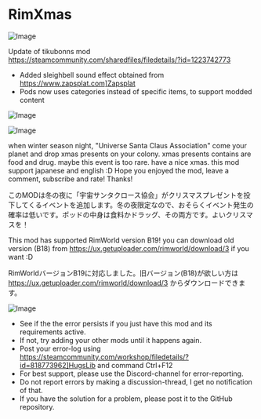 # RimXmas

![Image](https://i.imgur.com/WAEzk68.png)

Update of tikubonns mod
https://steamcommunity.com/sharedfiles/filedetails/?id=1223742773

- Added sleighbell sound effect obtained from https://www.zapsplat.com]Zapsplat
- Pods now uses categories instead of specific items, to support modded content

![Image](https://i.imgur.com/7Gzt3Rg.png)

	
![Image](https://i.imgur.com/NOW7jU1.png)

when winter season night, &quot;Universe Santa Claus Association&quot; come your planet and drop xmas presents on your colony. xmas presents contains are food and drug. maybe this event is too rare. have a nice xmas. this mod support japanese and english :D Hope you enjoyed the mod, leave a comment, subscribe and rate! Thanks!

このMODは冬の夜に「宇宙サンタクロース協会」がクリスマスプレゼントを投下してくるイベントを追加します。冬の夜限定なので、おそらくイベント発生の確率は低いです。ポッドの中身は食料かドラッグ、その両方です。よいクリスマスを！

This mod has supported RimWorld version B19! you can download old version (B18) from https://ux.getuploader.com/rimworld/download/3 if you want :D

RimWorldバージョンB19に対応しました。旧バージョン(B18)が欲しい方は https://ux.getuploader.com/rimworld/download/3 からダウンロードできます。

![Image](https://i.imgur.com/Rs6T6cr.png)



-  See if the the error persists if you just have this mod and its requirements active.
-  If not, try adding your other mods until it happens again.
-  Post your error-log using https://steamcommunity.com/workshop/filedetails/?id=818773962]HugsLib and command Ctrl+F12
-  For best support, please use the Discord-channel for error-reporting.
-  Do not report errors by making a discussion-thread, I get no notification of that.
-  If you have the solution for a problem, please post it to the GitHub repository.



